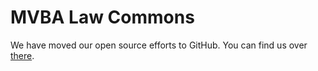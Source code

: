 # MVBA Law Commons #

We have moved our open source efforts to GitHub. You can find us over [there](http://mvbalaw.github.com).